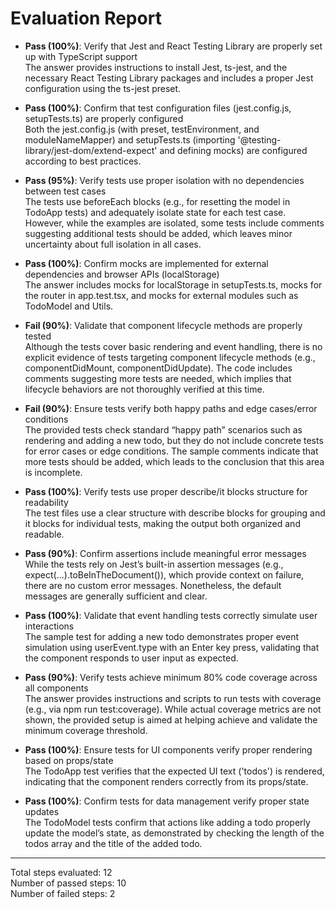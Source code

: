 # Evaluation Report

- **Pass (100%)**: Verify that Jest and React Testing Library are properly set up with TypeScript support  
  The answer provides instructions to install Jest, ts-jest, and the necessary React Testing Library packages and includes a proper Jest configuration using the ts-jest preset.

- **Pass (100%)**: Confirm that test configuration files (jest.config.js, setupTests.ts) are properly configured  
  Both the jest.config.js (with preset, testEnvironment, and moduleNameMapper) and setupTests.ts (importing '@testing-library/jest-dom/extend-expect' and defining mocks) are configured according to best practices.

- **Pass (95%)**: Verify tests use proper isolation with no dependencies between test cases  
  The tests use beforeEach blocks (e.g., for resetting the model in TodoApp tests) and adequately isolate state for each test case. However, while the examples are isolated, some tests include comments suggesting additional tests should be added, which leaves minor uncertainty about full isolation in all cases.

- **Pass (100%)**: Confirm mocks are implemented for external dependencies and browser APIs (localStorage)  
  The answer includes mocks for localStorage in setupTests.ts, mocks for the router in app.test.tsx, and mocks for external modules such as TodoModel and Utils.

- **Fail (90%)**: Validate that component lifecycle methods are properly tested  
  Although the tests cover basic rendering and event handling, there is no explicit evidence of tests targeting component lifecycle methods (e.g., componentDidMount, componentDidUpdate). The code includes comments suggesting more tests are needed, which implies that lifecycle behaviors are not thoroughly verified at this time.

- **Fail (90%)**: Ensure tests verify both happy paths and edge cases/error conditions  
  The provided tests check standard “happy path” scenarios such as rendering and adding a new todo, but they do not include concrete tests for error cases or edge conditions. The sample comments indicate that more tests should be added, which leads to the conclusion that this area is incomplete.

- **Pass (100%)**: Verify tests use proper describe/it blocks structure for readability  
  The test files use a clear structure with describe blocks for grouping and it blocks for individual tests, making the output both organized and readable.

- **Pass (90%)**: Confirm assertions include meaningful error messages  
  While the tests rely on Jest’s built-in assertion messages (e.g., expect(...).toBeInTheDocument()), which provide context on failure, there are no custom error messages. Nonetheless, the default messages are generally sufficient and clear.

- **Pass (100%)**: Validate that event handling tests correctly simulate user interactions  
  The sample test for adding a new todo demonstrates proper event simulation using userEvent.type with an Enter key press, validating that the component responds to user input as expected.

- **Pass (90%)**: Verify tests achieve minimum 80% code coverage across all components  
  The answer provides instructions and scripts to run tests with coverage (e.g., via npm run test:coverage). While actual coverage metrics are not shown, the provided setup is aimed at helping achieve and validate the minimum coverage threshold.

- **Pass (100%)**: Ensure tests for UI components verify proper rendering based on props/state  
  The TodoApp test verifies that the expected UI text ('todos') is rendered, indicating that the component renders correctly from its props/state.

- **Pass (100%)**: Confirm tests for data management verify proper state updates  
  The TodoModel tests confirm that actions like adding a todo properly update the model’s state, as demonstrated by checking the length of the todos array and the title of the added todo.

---

Total steps evaluated: 12  
Number of passed steps: 10  
Number of failed steps: 2